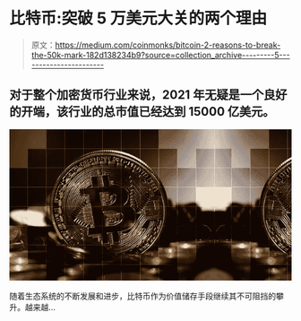 # 比特币:突破 5 万美元大关的两个理由

> 原文：<https://medium.com/coinmonks/bitcoin-2-reasons-to-break-the-50k-mark-182d138234b9?source=collection_archive---------5----------------------->

## 对于整个加密货币行业来说，2021 年无疑是一个良好的开端，该行业的总市值已经达到 15000 亿美元。

![](img/4183cdfa56b413cec2cd2fe5034bf319.png)

随着生态系统的不断发展和进步，比特币作为价值储存手段继续其不可阻挡的攀升。越来越…